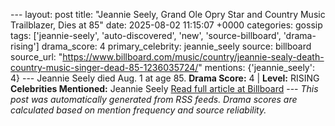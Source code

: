 --- layout: post title: "Jeannie Seely, Grand Ole Opry Star and Country Music Trailblazer, Dies at 85" date: 2025-08-02 11:15:07 +0000 categories: gossip tags: ['jeannie-seely', 'auto-discovered', 'new', 'source-billboard', 'drama-rising'] drama_score: 4 primary_celebrity: jeannie_seely source: billboard source_url: "https://www.billboard.com/music/country/jeannie-sealy-death-country-music-singer-dead-85-1236035724/" mentions: {'jeannie_seely': 4} --- Jeannie Seely died Aug. 1 at age 85. **Drama Score:** 4 | **Level:** RISING **Celebrities Mentioned:** Jeannie Seely [Read full article at Billboard](https://www.billboard.com/music/country/jeannie-sealy-death-country-music-singer-dead-85-1236035724/) --- *This post was automatically generated from RSS feeds. Drama scores are calculated based on mention frequency and source reliability.*